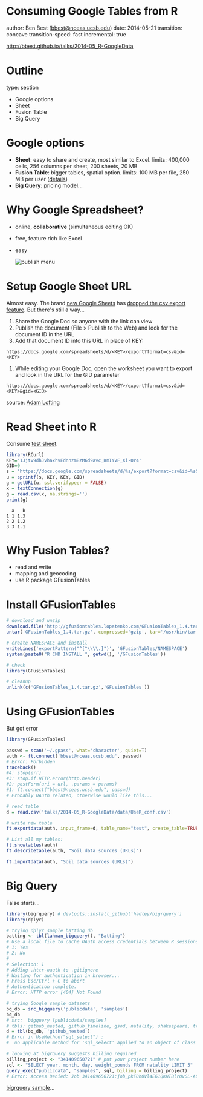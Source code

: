 Consuming Google Tables from R
========================================================
author: Ben Best (bbest@nceas.ucsb.edu)
date: 2014-05-21
transition: concave
transition-speed: fast
incremental: true

http://bbest.github.io/talks/2014-05_R-GoogleData

Outline
====
type: section
- Google options
- Sheet
- Fusion Table
- Big Query

Google options
====
- **Sheet**: easy to share and create, most similar to Excel. limits: 400,000 cells, 256 columns per sheet, 200 sheets, 20 MB
- **Fusion Table**: bigger tables, spatial option. limits: 100 MB per file, 250 MB per user ([details](http://stackoverflow.com/questions/11952166/what-are-the-technical-limitations-when-using-fusion-tables))
- **Big Query**: pricing model...

Why Google Spreadsheet?
====
- online, **collaborative** (simultaneous editing OK)
- free, feature rich like Excel
- easy

  ![publish menu](fig/publish-to-web.png)

Setup Google Sheet URL
====
Almost easy. The brand [new Google Sheets](https://support.google.com/docs/answer/3541068?hl=en) has [dropped the csv export feature](https://support.google.com/docs/answer/3543688?hl=en&ref_topic=20322). But there's still a way...

1. Share the Google Doc so anyone with the link can view
1. Publish the document (File > Publish to the Web) and look for the document ID in the URL
1. Add that document ID into this URL in place of KEY:
```
https://docs.google.com/spreadsheets/d/<KEY>/export?format=csv&id=<KEY>
```
1. While editing your Google Doc, open the worksheet you want to export and look in the URL for the GID parameter
```
https://docs.google.com/spreadsheets/d/<KEY>/export?format=csv&id=<KEY>&gid=<GID>
```

source: [Adam Lofting](http://adamlofting.com/1098/new-google-sheets-publishing-a-single-worksheet-to-the-web-as-csv/)

Read Sheet into R
====
Consume [test sheet](https://docs.google.com/a/nceas.ucsb.edu/spreadsheets/d/1Jjtv9dhJvhaxhvEdnnzmBzM6d9avc_KmIYVF_Xi-Or4/edit#gid=0).


```r
library(RCurl)
KEY='1Jjtv9dhJvhaxhvEdnnzmBzM6d9avc_KmIYVF_Xi-Or4'
GID=0
s = 'https://docs.google.com/spreadsheets/d/%s/export?format=csv&id=%s&gid=%d'
u = sprintf(s, KEY, KEY, GID)  
g = getURL(u, ssl.verifypeer = FALSE)
x = textConnection(g)
g = read.csv(x, na.strings='')
print(g)
```

```
  a   b
1 1 1.3
2 2 1.2
3 3 1.1
```


Why Fusion Tables?
====
- read and write
- mapping and geocoding
- use R package GFusionTables

Install GFusionTables
====

```r
# download and unzip
download.file('http://gfusiontables.lopatenko.com/GFusionTables_1.4.tar.gz', 'GFusionTables_1.4.tar.gz')
untar('GFusionTables_1.4.tar.gz', compressed='gzip', tar='/usr/bin/tar')

# create NAMESPACE and install
writeLines('exportPattern("^[^\\\\.]")', 'GFusionTables/NAMESPACE')
system(paste0("R CMD INSTALL ", getwd(), '/GFusionTables'))

# check
library(GFusionTables)

# cleanup
unlink(c('GFusionTables_1.4.tar.gz','GFusionTables'))
```


Using GFusionTables
====
But got error


```r
library(GFusionTables)

passwd = scan('~/.gpass', what='character', quiet=T)
auth <- ft.connect('bbest@nceas.ucsb.edu', passwd)
# Error: Forbidden
traceback()
#4: stop(err)
#3: stop.if.HTTP.error(http.header)
#2: postForm(uri = url, .params = params)
#1: ft.connect("bbest@nceas.ucsb.edu", passwd)
# Probably OAuth related, otherwise would like this...

# read table
d = read.csv('talks/2014-05_R-GoogleData/data/UseR_conf.csv')

# write new table
ft.exportdata(auth, input_frame=d, table_name="test", create_table=TRUE)

# List all my tables:
ft.showtables(auth)
ft.describetable(auth, "Soil data sources (URLs)")

ft.importdata(auth, "Soil data sources (URLs)")
```



Big Query
====

False starts...

```r
library(bigrquery) # devtools::install_github('hadley/bigrquery')
library(dplyr)

# trying dplyr sample batting db
batting <- tbl(lahman_bigquery(), "Batting")
# Use a local file to cache OAuth access credentials between R sessions?
# 1: Yes
# 2: No
# 
# Selection: 1
# Adding .httr-oauth to .gitignore
# Waiting for authentication in browser...
# Press Esc/Ctrl + C to abort
# Authentication complete.
# Error: HTTP error [404] Not Found

# trying Google sample datasets
bq_db = src_bigquery('publicdata', 'samples')
bq_db
# src:  bigquery [publicdata/samples]
# tbls: github_nested, github_timeline, gsod, natality, shakespeare, trigrams, wikipedia
d = tbl(bq_db, 'github_nested')
# Error in UseMethod("sql_select") : 
#  no applicable method for 'sql_select' applied to an object of class "bigquery"

# looking at bigrquery suggests billing required
billing_project <- "341409650721" # put your project number here
sql <- "SELECT year, month, day, weight_pounds FROM natality LIMIT 5"
query_exec("publicdata", "samples", sql, billing = billing_project)
# Error: Access Denied: Job 341409650721:job_pkE0hOVl4E61QKHIBlrOvGL-AY0: RUN_QUERY_JOB
```

[bigrquery sample](https://github.com/hadley/bigrquery#sample-data-and-a-billing-project)...
